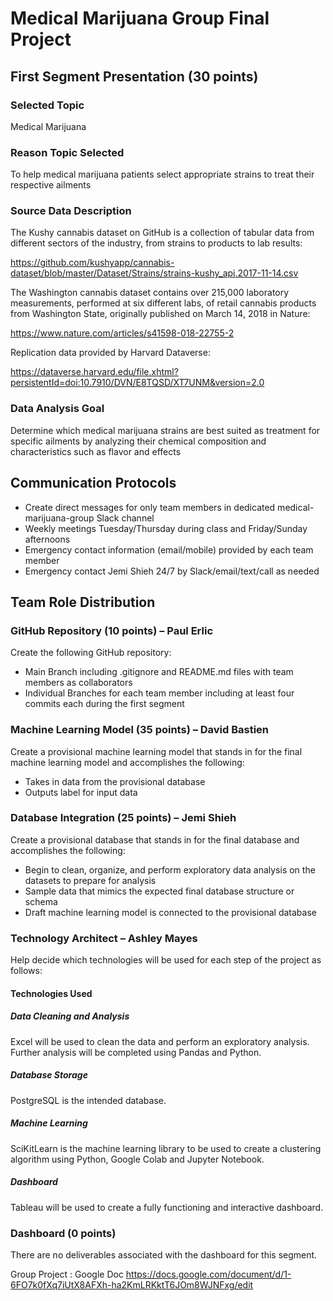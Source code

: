 # Medical Marijuana Group Final Project

## First Segment Presentation (30 points)
### Selected Topic
Medical Marijuana
### Reason Topic Selected 
To help medical marijuana patients select appropriate strains to treat their respective ailments 
### Source Data Description
The Kushy cannabis dataset on GitHub is a collection of tabular data from different sectors of the industry, from strains to products to lab results: 

https://github.com/kushyapp/cannabis-dataset/blob/master/Dataset/Strains/strains-kushy_api.2017-11-14.csv

The Washington cannabis dataset contains over 215,000 laboratory measurements, performed at six different labs, of retail cannabis products from Washington State, originally published on March 14, 2018 in Nature:

https://www.nature.com/articles/s41598-018-22755-2

Replication data provided by Harvard Dataverse:

https://dataverse.harvard.edu/file.xhtml?persistentId=doi:10.7910/DVN/E8TQSD/XT7UNM&version=2.0

### Data Analysis Goal
Determine which medical marijuana strains are best suited as treatment for specific ailments by analyzing their chemical composition and characteristics such as flavor and effects

## Communication Protocols
* Create direct messages for only team members in dedicated medical-marijuana-group Slack channel
* Weekly meetings Tuesday/Thursday during class and Friday/Sunday afternoons 
* Emergency contact information (email/mobile) provided by each team member
* Emergency contact Jemi Shieh 24/7 by Slack/email/text/call as needed

## Team Role Distribution
### GitHub Repository (10 points) – Paul Erlic
Create the following GitHub repository:
* Main Branch including .gitignore and README.md files with team members as collaborators
* Individual Branches for each team member including at least four commits each during the first segment

### Machine Learning Model (35 points) – David Bastien
Create a provisional machine learning model that stands in for the final machine learning model and accomplishes the following:
* Takes in data from the provisional database
* Outputs label for input data

### Database Integration (25 points) – Jemi Shieh
Create a provisional database that stands in for the final database and accomplishes the following:
* Begin to clean, organize, and perform exploratory data analysis on the datasets to prepare for analysis
* Sample data that mimics the expected final database structure or schema
* Draft machine learning model is connected to the provisional database

### Technology Architect – Ashley Mayes
Help decide which technologies will be used for each step of the project as follows:
#### Technologies Used
##### Data Cleaning and Analysis
Excel will be used to clean the data and perform an exploratory analysis. Further analysis will be completed using Pandas and Python.
##### Database Storage
PostgreSQL is the intended database.
##### Machine Learning
SciKitLearn is the machine learning library to be used to create a clustering algorithm using Python, Google Colab and Jupyter Notebook.
##### Dashboard
Tableau will be used to create a fully functioning and interactive dashboard.

### Dashboard (0 points)
There are no deliverables associated with the dashboard for this segment.

Group Project : Google Doc
https://docs.google.com/document/d/1-6FO7k0fXq7iUtX8AFXh-ha2KmLRKktT6JOm8WJNFxg/edit
